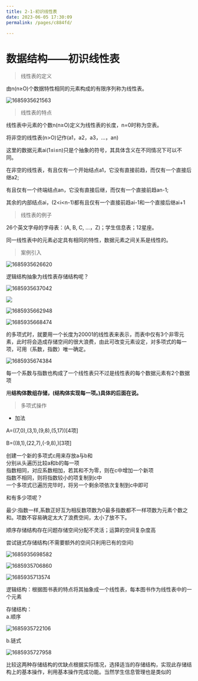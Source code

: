 ```yaml
---
title: 2-1-初识线性表
date: 2023-06-05 17:30:09
permalink: /pages/c884fd/

---
```

数据结构——初识线性表
===========

> 线性表的定义

由n(n≥O)个数据特性相同的元素构成的有限序列称为线性表。

![1685935621563](/assets/1685935621563.png)

> 线性表的特点

线性表中元素的个数n(n≥O)定义为线性表的长度，n=0时称为空表。

将非空的线性表(n>O)记作(a1，a2，a3，...，an)

这里的数据元素ai(1≤i≤n)只是个抽象的符号，其具体含义在不同情况下可以不同。

在非空的线性表，有且仅有一个开始结点a1，它没有直接前趋，而仅有一个直接后继a2;

有且仅有一个终端结点an，它没有直接后继，而仅有一个直接前趋an-1;

其余的内部结点ai，(2<i<n-1)都有且仅有一个直接前趋ai-1和一个直接后继ai+1

> 线性表的例子

26个英文字母的字母表：(A, B, C, ...，Z)；学生信息表；12星座。

同一线性表中的元素必定具有相同的特性，数据元素之间关系是线性的。

> 案例引入

![1685935626620](/assets/1685935626620.png)

逻辑结构抽象为线性表存储结构呢？

![1685935637042](/assets/1685935637042.png)

![](https://i0.hdslb.com/bfs/article/1f28c66f32a244bb0f3ad5990c04467edf5b99d8.png)

![1685935662948](/assets/1685935662948.png)

![1685935668474](/assets/1685935668474.png)

的多项式时，就要用一个长度为20001的线性表来表示，而表中仅有3个非零元素，此时将会造成存储空间的很大浪费，由此可改变元素设定，对多项式的每一项，可用（系数，指数）唯一确定。

![1685935674384](/assets/1685935674384.png)

每一个系数与指数也构成了一个线性表只不过是线性表的每个数据元素有2个数据项

用**结构体数组存储，(结构体实现每一项。)具体的后面在说。**

> 多项式操作

*   加法
    

A=((7,0),(3,1),(9,8),(5,17))\[4项\]

B=((8,1),(22,7),(-9,8),)\[3项\]

创建一个新的多项式c用来存放a与b和  
分别从头遍历比较a和b的每一项  
指数相同，对应系数相加，若其和不为零，则在c中增加一个新项  
指数不相同，则将指数较小的项复制到c中  
一个多项式已遍历完毕时，将另一个剩余项依次复制到c中即可

和有多少项呢？

最少:指数一样,系数正好互为相反数项数为0最多指数都不一样项数为元素个数之和。项数不容易确定太大了浪费空间，太小了放不下。

顺序存储结构存在问题存储空间分配不灵活；运算的空间复杂度高

尝试链式存储结构(不需要额外的空间只利用已有的空间)

![1685935698582](/assets/1685935698582.png)

![1685935706860](/assets/1685935706860.png)

![1685935713574](/assets/1685935713574.png)

逻辑结构：根据图书表的特点将其抽象成一个线性表，每本图书作为线性表中的一个元素

存储结构：  
a.顺序

![1685935722106](/assets/1685935722106.png)

b.链式  

![1685935727958](/assets/1685935727958.png)

比较这两种存储结构的优缺点根据实际情况，选择适当的存储结构，实现此存储结构上的基本操作，利用基本操作完成功能。当然学生信息管理也是类似的

  

  


